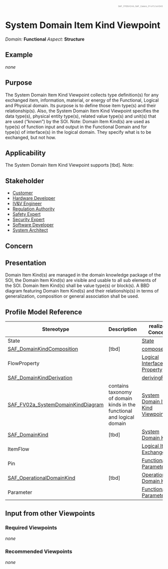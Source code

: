 <div style="text-align: right; font-family: courier; color:gray;font-size: 50%">SAF_FFDS#244,SAF_Cameo_Profile#343</div>

# System Domain Item Kind Viewpoint
*Domain:* **Functional** *Aspect:* **Structure**
## Example
*none*
## Purpose
The System Domain Item Kind Viewpoint collects type definition(s) for any exchanged item, information, material, or energy of the Functional, Logical and Physical domain. Its purpose is to define those item type(s) and their relationship(s). Also, the System Domain Item Kind Viewpoint specifies the data type(s), physical entity type(s), related value type(s) and unit(s) that are used (“known”) by the SOI. 
Note: Domain Item Kind(s) are used as type(s) of function input and output in the Functional Domain and for type(s) of interface(s) in the logical domain. They specify what is to be exchanged, but not how.
## Applicability
The System Domain Item Kind Viewpoint supports [tbd].
Note:
## Stakeholder
* [Customer](../stakeholders.md#Customer)
* [Hardware Developer](../stakeholders.md#Hardware-Developer)
* [IV&V Engineer](../stakeholders.md#IV&V-Engineer)
* [Regulation Authority](../stakeholders.md#Regulation-Authority)
* [Safety Expert](../stakeholders.md#Safety-Expert)
* [Security Expert](../stakeholders.md#Security-Expert)
* [Software Developer](../stakeholders.md#Software-Developer)
* [System Architect](../stakeholders.md#System-Architect)
## Concern
## Presentation
Domain Item Kind(s) are managed in the domain knowledge package of the SOI, the Domain Item Kind(s) are visible and usable to all sub elements of the SOI. Domain Item Kind(s) shall be value type(s) or block(s). A BBD diagram featuring Domain Item Kind(s) and their relationship(s) in terms of generalization, composition or general association shall be used.

## Profile Model Reference
|Stereotype | Description|realized Concept
|---|---|---|
|State||[State](../concepts.md#State)|
|[SAF_DomainKindComposition](../stereotypes.md#SAF_DomainKindComposition)|[tbd]|[composedOF](../concepts.md#composedOF)|
|FlowProperty||[Logical Interface Property](../concepts.md#Logical-Interface-Property)|
|[SAF_DomainKindDerivation](../stereotypes.md#SAF_DomainKindDerivation)||[derivingFROM](../concepts.md#derivingFROM)|
|[SAF_FV02a_SystemDomainKindDiagram](../stereotypes.md#SAF_FV02a_SystemDomainKindDiagram)|contains taxonomy of domain kinds in the functional and logical domain|[System Domain Item Kind Viewpoint](../concepts.md#System-Domain-Item-Kind-Viewpoint)|
|[SAF_DomainKind](../stereotypes.md#SAF_DomainKind)|[tbd]|[System Domain Kind](../concepts.md#System-Domain-Kind)|
|ItemFlow||[Logical Item Exchange](../concepts.md#Logical-Item-Exchange)|
|Pin||[Functional Parameter](../concepts.md#Functional-Parameter)|
|[SAF_OperationalDomainKind](../stereotypes.md#SAF_OperationalDomainKind)|[tbd]|[Operational Domain Kind](../concepts.md#Operational-Domain-Kind)|
|Parameter||[Functional Parameter](../concepts.md#Functional-Parameter)|
## Input from other Viewpoints
### Required Viewpoints
*none*
### Recommended Viewpoints
*none*
